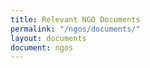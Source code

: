 ```yaml
---
title: Relevant NGO Documents
permalink: "/ngos/documents/"
layout: documents
document: ngos
---
```



